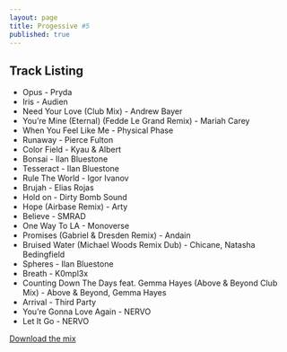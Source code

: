 ```yaml
---
layout: page
title: Progessive #5
published: true
---
```


## Track Listing

* Opus - Pryda
* Iris - Audien
* Need Your Love (Club Mix) - Andrew Bayer
* You’re Mine (Eternal) (Fedde Le Grand Remix) - Mariah Carey
* When You Feel Like Me - Physical Phase
* Runaway - Pierce Fulton
* Color Field - Kyau & Albert
* Bonsai - Ilan Bluestone
* Tesseract - Ilan Bluestone
* Rule The World - Igor Ivanov
* Brujah - Elias Rojas
* Hold on - Dirty Bomb Sound
* Hope (Airbase Remix) - Arty
* Believe - SMRAD
* One Way To LA - Monoverse
* Promises (Gabriel & Dresden Remix) - Andain
* Bruised Water (Michael Woods Remix Dub) - Chicane, Natasha Bedingfield
* Spheres - Ilan Bluestone
* Breath - K0mpl3x
* Counting Down The Days feat. Gemma Hayes (Above & Beyond Club Mix) - Above & Beyond, Gemma Hayes
* Arrival - Third Party
* You’re Gonna Love Again - NERVO
* Let It Go - NERVO

[Download the mix](https://dl.dropboxusercontent.com/u/3308516/Mixes/Progressive-5.mp3)
